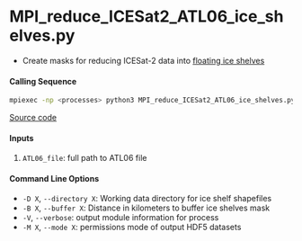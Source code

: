 MPI_reduce_ICESat2_ATL06_ice_shelves.py
=======================================

- Create masks for reducing ICESat-2 data into [floating ice shelves](http://dx.doi.org/10.5067/AXE4121732AD)  

#### Calling Sequence
```bash
mpiexec -np <processes> python3 MPI_reduce_ICESat2_ATL06_ice_shelves.py <path_to_ATL06_file>
```
[Source code](https://github.com/tsutterley/read-ICESat-2/blob/main/scripts/MPI_reduce_ICESat2_ATL06_ice_shelves.py)  

#### Inputs
1. `ATL06_file`: full path to ATL06 file  

#### Command Line Options
- `-D X`, `--directory X`: Working data directory for ice shelf shapefiles
- `-B X`, `--buffer X`: Distance in kilometers to buffer ice shelves mask
- `-V`, `--verbose`: output module information for process  
- `-M X`, `--mode X`: permissions mode of output HDF5 datasets  
